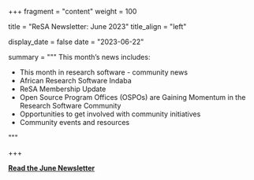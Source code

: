 +++ 
fragment = "content" 
weight = 100

title = "ReSA Newsletter: June 2023" 
title_align = "left"

display_date = false 
date = "2023-06-22"

summary = """ 
This month’s news includes:

* This month in research software - community news
* African Research Software Indaba
* ReSA Membership Update
* Open Source Program Offices (OSPOs) are Gaining Momentum in the Research Software Community 
* Opportunities to get involved with community initiatives
* Community events and resources

"""

+++

**[Read the June Newsletter](https://preview.mailerlite.com/e2f9q4v2v1/2242477950161131522/o4d1/)**
